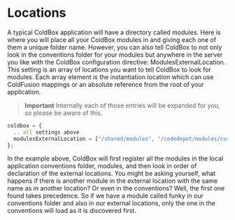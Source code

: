 # Locations

A typical ColdBox application will have a directory called modules. Here is where you will place all your ColdBox modules in and giving each one of them a unique folder name. However, you can also tell ColdBox to not only look in the conventions folder for your modules but anywhere in the server you like with the ColdBox configuration directive: ModulesExternalLocation. This setting is an array of locations you want to tell ColdBox to look for modules. Each array element is the instantiation location which can use ColdFusion mappings or an absolute reference from the root of your application.

> **Important** Internally each of those entries will be expanded for you, so please be aware of this. 

```js
coldbox = {
  .. all settings above
  modulesExternalLocation = ["/shared/modules", "/codedepot/modules/customer1"]
};
```

In the example above, ColdBox will first register all the modules in the local application conventions folder, modules, and then look in order of declaration of the external locations. You might be asking yourself, what happens if there is another module in the external location with the same name as in another location? Or even in the conventions? Well, the first one found takes precedence. So if we have a module called funky in our conventions folder and also in our external locations, only the one in the conventions will load as it is discovered first.

